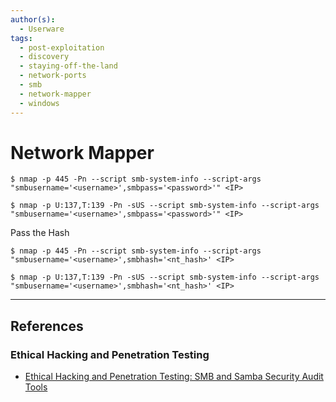 ```yaml
---
author(s):
  - Userware
tags:
  - post-exploitation
  - discovery
  - staying-off-the-land
  - network-ports
  - smb
  - network-mapper
  - windows
---
```

# Network Mapper

```
$ nmap -p 445 -Pn --script smb-system-info --script-args "smbusername='<username>',smbpass='<password>'" <IP>

$ nmap -p U:137,T:139 -Pn -sUS --script smb-system-info --script-args "smbusername='<username>',smbpass='<password>'" <IP>
```

Pass the Hash

```
$ nmap -p 445 -Pn --script smb-system-info --script-args "smbusername='<username>',smbhash='<nt_hash>' <IP>

$ nmap -p U:137,T:139 -Pn -sUS --script smb-system-info --script-args "smbusername='<username>',smbhash='<nt_hash>' <IP>
```

---
## References

### Ethical Hacking and Penetration Testing

- [Ethical Hacking and Penetration Testing: SMB and Samba Security Audit Tools](https://miloserdov.org/?p=4066)